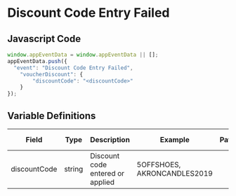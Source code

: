 # Discount Code Entry Failed

### 

## Javascript Code
```js
window.appEventData = window.appEventData || [];
appEventData.push({
  "event": "Discount Code Entry Failed",
    "voucherDiscount": {
        "discountCode": "<discountCode>"
    }
});
```

## Variable Definitions

|Field|Type|Description|Example|Pattern|Min Length|Max Length|Minimum|Maximum|Multiple Of|
| --- | --- | --- | --- | --- | --- | --- | --- | --- | --- |
|discountCode|string|Discount code entered or applied|5OFFSHOES, AKRONCANDLES2019|||||||




